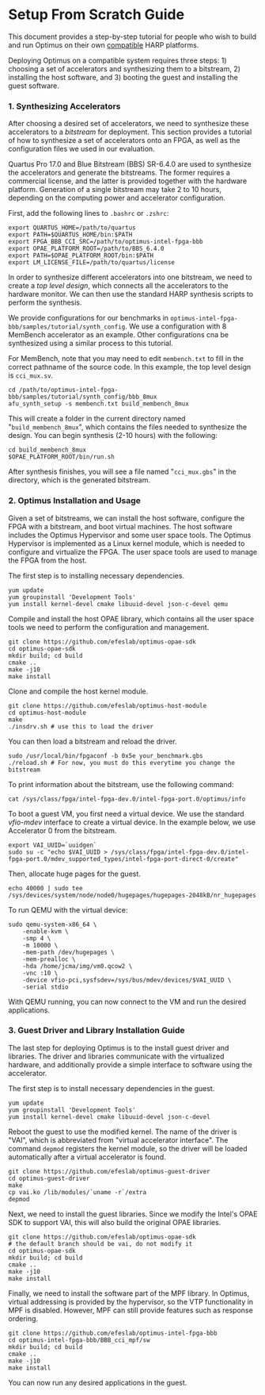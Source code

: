 # Setup From Scratch Guide

This document provides a step-by-step tutorial for people who wish to build and run Optimus on their own [compatible](hardware-and-software-requirements.md) HARP platforms.

Deploying Optimus on a compatible system requires three steps: 1) choosing a set of accelerators and synthesizing them to a bitstream, 2) installing the host software, and 3) booting the guest and installing the guest software.

### 1. Synthesizing Accelerators

After choosing a desired set of accelerators, we need to synthesize these accelerators to a *bitstream* for deployment. This section provides a tutorial of how to synthesize a set of accelerators onto an FPGA, as well as the configuration files we used in our evaluation.

Quartus Pro 17.0 and Blue Bitstream (BBS) SR-6.4.0 are used to synthesize the accelerators and generate the bitstreams. The former requires a commercial license, and the latter is provided together with the hardware platform. Generation of a single bitstream may take 2 to 10 hours, depending on the computing power and accelerator configuration.

First, add the following lines to `.bashrc` or `.zshrc`:

```
export QUARTUS_HOME=/path/to/quartus
export PATH=$QUARTUS_HOME/bin:$PATH
export FPGA_BBB_CCI_SRC=/path/to/optimus-intel-fpga-bbb
export OPAE_PLATFORM_ROOT=/path/to/BBS_6.4.0
export PATH=$OPAE_PLATFORM_ROOT/bin:$PATH                                       
export LM_LICENSE_FILE=/path/to/quartus/license
```

In order to synthesize different accelerators into one bitstream, we need to create a *top level design*, which connects all the accelerators to the hardware monitor. We can then use the standard HARP synthesis scripts to perform the synthesis.

We provide configurations for our benchmarks in `optimus-intel-fpga-bbb/samples/tutorial/synth_config`. We use a configuration with 8 MemBench accelerator as an example. Other configurations cna be synthesized using a similar process to this tutorial.

For MemBench, note that you may need to edit `membench.txt` to fill in the correct pathname of the source code. In this example, the top level design is `cci_mux.sv`.

```
cd /path/to/optimus-intel-fpga-bbb/samples/tutorial/synth_config/bbb_8mux
afu_synth_setup -s membench.txt build_membench_8mux
```

This will create a folder in the current directory named "`build_membench_8mux`", which contains the files needed to synthesize the design. You can begin synthesis (2-10 hours) with the following:

```
cd build_membench_8mux
$OPAE_PLATFORM_ROOT/bin/run.sh
```

After synthesis finishes, you will see a file named "`cci_mux.gbs`" in the directory, which is the generated bitstream.

### 2. Optimus Installation and Usage

Given a set of bitstreams, we can install the host software, configure the FPGA with a bitstream, and boot virtual machines. The host software includes the Optimus Hypervisor and some user space tools. The Optimus Hypervisor is implemented as a Linux kernel module, which is needed to configure and virtualize the FPGA. The user space tools are used to manage the FPGA from the host.

The first step is to installing necessary dependencies.

```
yum update
yum groupinstall 'Development Tools'
yum install kernel-devel cmake libuuid-devel json-c-devel qemu
```

Compile and install the host OPAE library, which contains all the user space tools we need to perform the configuration and management.

```
git clone https://github.com/efeslab/optimus-opae-sdk
cd optimus-opae-sdk
mkdir build; cd build
cmake ..
make -j10
make install
```

Clone and compile the host kernel module.

```
git clone https://github.com/efeslab/optimus-host-module
cd optimus-host-module
make
./insdrv.sh # use this to load the driver
```

You can then load a bitstream and reload the driver.

```
sudo /usr/local/bin/fpgaconf -b 0x5e your_benchmark.gbs
./reload.sh # For now, you must do this everytime you change the bitstream
```

To print information about the bitstream, use the following command:

```
cat /sys/class/fpga/intel-fpga-dev.0/intel-fpga-port.0/optimus/info
```

To boot a guest VM, you first need a virtual device. We use the standard *vfio-mdev* interface to create a virtual device. In the example below, we use Accelerator 0 from the bitstream.

```
export VAI_UUID=`uuidgen`
sudo su -c "echo $VAI_UUID > /sys/class/fpga/intel-fpga-dev.0/intel-fpga-port.0/mdev_supported_types/intel-fpga-port-direct-0/create"
```

Then, allocate huge pages for the guest.

```
echo 40000 | sudo tee /sys/devices/system/node/node0/hugepages/hugepages-2048kB/nr_hugepages
```

To run QEMU with the virtual device:

```
sudo qemu-system-x86_64 \
    -enable-kvm \
    -smp 4 \
    -m 10000 \
    -mem-path /dev/hugepages \
    -mem-prealloc \
    -hda /home/jcma/img/vm0.qcow2 \
    -vnc :10 \
    -device vfio-pci,sysfsdev=/sys/bus/mdev/devices/$VAI_UUID \
    -serial stdio
```

With QEMU running, you can now connect to the VM and run the desired applications.

### 3. Guest Driver and Library Installation Guide

The last step for deploying Optimus is to the install guest driver and libraries. The driver and libraries communicate with the virtualized hardware, and additionally provide a simple interface to software using the accelerator.

The first step is to install necessary dependencies in the guest.

```
yum update
yum groupinstall 'Development Tools'
yum install kernel-devel cmake libuuid-devel json-c-devel
```

Reboot the guest to use the modified kernel. The name of the driver is "VAI", which is abbreviated from "virtual accelerator interface". The command `depmod` registers the kernel module, so the driver will be loaded automatically after a virtual accelerator is found.

```
git clone https://github.com/efeslab/optimus-guest-driver
cd optimus-guest-driver
make
cp vai.ko /lib/modules/`uname -r`/extra
depmod
```

Next, we need to install the guest libraries. Since we modify the Intel's OPAE SDK to support VAI, this will also build the original OPAE libraries.

```
git clone https://github.com/efeslab/optimus-opae-sdk
# the default branch should be vai, do not modify it
cd optimus-opae-sdk
mkdir build; cd build
cmake ..
make -j10
make install
```

Finally, we need to install the software part of the MPF library. In Optimus, virtual addressing is provided by the hypervisor, so the VTP functionality in MPF is disabled. However, MPF can still provide features such as response ordering.

```
git clone https://github.com/efeslab/optimus-intel-fpga-bbb
cd optimus-intel-fpga-bbb/BBB_cci_mpf/sw
mkdir build; cd build
cmake ..
make -j10
make install
```

You can now run any desired applications in the guest.
